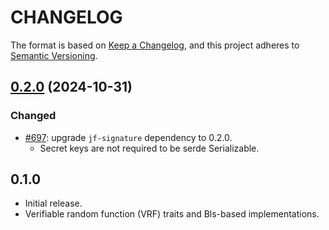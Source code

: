 # CHANGELOG

The format is based on [Keep a Changelog](https://keepachangelog.com/en/1.0.0/),
and this project adheres to [Semantic Versioning](https://semver.org/spec/v2.0.0.html).

## [0.2.0](https://github.com/EspressoSystems/jellyfish/compare/0.4.5...jf-vrf-v0.2.0) (2024-10-31)

### Changed

- [#697](https://github.com/EspressoSystems/jellyfish/pull/697): upgrade `jf-signature` dependency to 0.2.0.
  - Secret keys are not required to be serde Serializable.

## 0.1.0

- Initial release.
- Verifiable random function (VRF) traits and Bls-based implementations.
